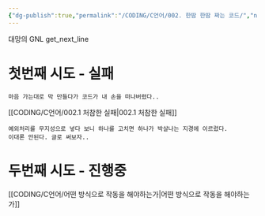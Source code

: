 ```yaml
---
{"dg-publish":true,"permalink":"/CODING/C언어/002. 한땀 한땀 짜는 코드/","noteIcon":"2"}
---
```




대망의 GNL  get_next_line

# 첫번째 시도 - 실패

	마음 가는대로 막 만들다가 코드가 내 손을 떠나버렸다..
[[CODING/C언어/002.1 처참한 실패\|002.1 처참한 실패]]
	
	예외처리를 무지성으로 넣다 보니 하나를 고치면 하나가 박살나는 지경에 이르렀다.
	이대론 안된다. 글로 써보자..

# 두번째 시도 - 진행중
[[CODING/C언어/어떤 방식으로 작동을 해야하는가\|어떤 방식으로 작동을 해야하는가]]